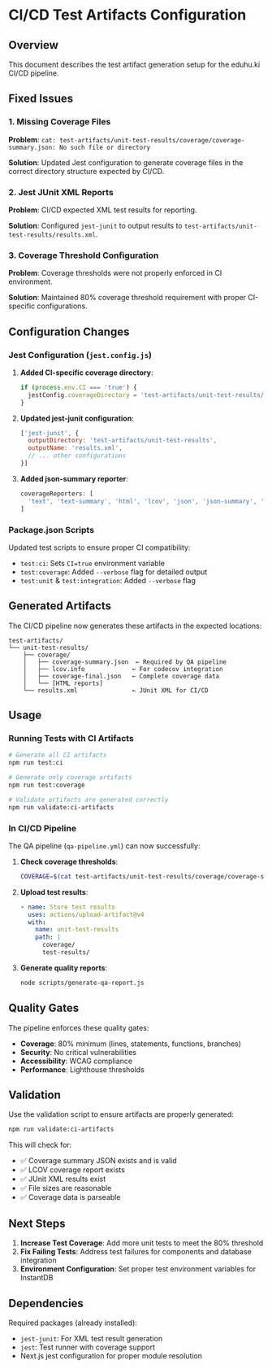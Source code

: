 # CI/CD Test Artifacts Configuration

## Overview
This document describes the test artifact generation setup for the eduhu.ki CI/CD pipeline.

## Fixed Issues

### 1. Missing Coverage Files
**Problem**: `cat: test-artifacts/unit-test-results/coverage/coverage-summary.json: No such file or directory`

**Solution**: Updated Jest configuration to generate coverage files in the correct directory structure expected by CI/CD.

### 2. Jest JUnit XML Reports
**Problem**: CI/CD expected XML test results for reporting.

**Solution**: Configured `jest-junit` to output results to `test-artifacts/unit-test-results/results.xml`.

### 3. Coverage Threshold Configuration
**Problem**: Coverage thresholds were not properly enforced in CI environment.

**Solution**: Maintained 80% coverage threshold requirement with proper CI-specific configurations.

## Configuration Changes

### Jest Configuration (`jest.config.js`)

1. **Added CI-specific coverage directory**:
   ```javascript
   if (process.env.CI === 'true') {
     jestConfig.coverageDirectory = 'test-artifacts/unit-test-results/coverage'
   }
   ```

2. **Updated jest-junit configuration**:
   ```javascript
   ['jest-junit', {
     outputDirectory: 'test-artifacts/unit-test-results',
     outputName: 'results.xml',
     // ... other configurations
   }]
   ```

3. **Added json-summary reporter**:
   ```javascript
   coverageReporters: [
     'text', 'text-summary', 'html', 'lcov', 'json', 'json-summary', 'cobertura'
   ]
   ```

### Package.json Scripts

Updated test scripts to ensure proper CI compatibility:
- `test:ci`: Sets `CI=true` environment variable
- `test:coverage`: Added `--verbose` flag for detailed output
- `test:unit` & `test:integration`: Added `--verbose` flag

## Generated Artifacts

The CI/CD pipeline now generates these artifacts in the expected locations:

```
test-artifacts/
└── unit-test-results/
    ├── coverage/
    │   ├── coverage-summary.json  ← Required by QA pipeline
    │   ├── lcov.info             ← For codecov integration
    │   ├── coverage-final.json   ← Complete coverage data
    │   └── [HTML reports]
    └── results.xml               ← JUnit XML for CI/CD
```

## Usage

### Running Tests with CI Artifacts
```bash
# Generate all CI artifacts
npm run test:ci

# Generate only coverage artifacts
npm run test:coverage

# Validate artifacts are generated correctly
npm run validate:ci-artifacts
```

### In CI/CD Pipeline

The QA pipeline (`qa-pipeline.yml`) can now successfully:

1. **Check coverage thresholds**:
   ```bash
   COVERAGE=$(cat test-artifacts/unit-test-results/coverage/coverage-summary.json | jq '.total.lines.pct')
   ```

2. **Upload test results**:
   ```yaml
   - name: Store test results
     uses: actions/upload-artifact@v4
     with:
       name: unit-test-results
       path: |
         coverage/
         test-results/
   ```

3. **Generate quality reports**:
   ```bash
   node scripts/generate-qa-report.js
   ```

## Quality Gates

The pipeline enforces these quality gates:
- **Coverage**: 80% minimum (lines, statements, functions, branches)
- **Security**: No critical vulnerabilities
- **Accessibility**: WCAG compliance
- **Performance**: Lighthouse thresholds

## Validation

Use the validation script to ensure artifacts are properly generated:
```bash
npm run validate:ci-artifacts
```

This will check for:
- ✅ Coverage summary JSON exists and is valid
- ✅ LCOV coverage report exists
- ✅ JUnit XML results exist
- ✅ File sizes are reasonable
- ✅ Coverage data is parseable

## Next Steps

1. **Increase Test Coverage**: Add more unit tests to meet the 80% threshold
2. **Fix Failing Tests**: Address test failures for components and database integration
3. **Environment Configuration**: Set proper test environment variables for InstantDB

## Dependencies

Required packages (already installed):
- `jest-junit`: For XML test result generation
- `jest`: Test runner with coverage support
- Next.js jest configuration for proper module resolution